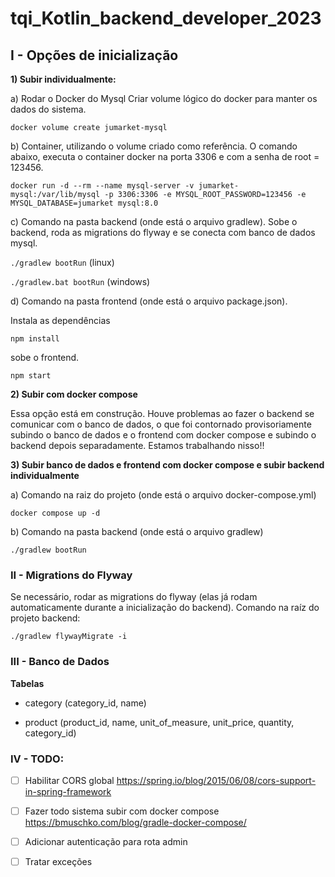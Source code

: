 # tqi_Kotlin_backend_developer_2023



## I - Opções de inicialização

**1) Subir individualmente:**

a) Rodar o Docker do Mysql
Criar volume lógico do docker para manter os dados do sistema.

`docker volume create jumarket-mysql`

b) Container, utilizando o volume criado como referência.
O comando abaixo, executa o container docker na porta 3306 e com a senha de root = 123456.

`docker run -d --rm --name mysql-server -v jumarket-mysql:/var/lib/mysql -p 3306:3306 -e MYSQL_ROOT_PASSWORD=123456 -e MYSQL_DATABASE=jumarket mysql:8.0`

c) Comando na pasta backend (onde está o arquivo gradlew).
Sobe o backend, roda as migrations do flyway e se conecta com banco de dados mysql.

`./gradlew bootRun` (linux)

`./gradlew.bat bootRun` (windows)

d) Comando na pasta frontend (onde está o arquivo package.json).

Instala as dependências

`npm install`

sobe o frontend.

`npm start`


**2) Subir com docker compose**

Essa opção está em construção. 
Houve problemas ao fazer o backend se comunicar com o banco de dados, o que foi contornado provisoriamente subindo o banco de dados e o frontend com docker compose e subindo o backend depois separadamente.
Estamos trabalhando nisso!!

**3) Subir banco de dados e frontend com docker compose e subir backend individualmente**

a) Comando na raiz do projeto (onde está o arquivo docker-compose.yml)

`docker compose up -d`

b) Comando na pasta backend (onde está o arquivo gradlew)

`./gradlew bootRun`


### II - Migrations do Flyway

Se necessário, rodar as migrations do flyway (elas já rodam automaticamente durante a inicialização do backend).
Comando na raíz do projeto backend:

`./gradlew flywayMigrate -i`


### III - Banco de Dados

**Tabelas**

- category (category_id, name)

- product (product_id, name, unit_of_measure, unit_price, quantity, category_id)


### IV - TODO:
- [ ] Habilitar CORS global  https://spring.io/blog/2015/06/08/cors-support-in-spring-framework
- [ ] Fazer todo sistema subir com docker compose https://bmuschko.com/blog/gradle-docker-compose/
- [ ] Adicionar autenticação para rota admin
- [ ] Tratar exceções
    